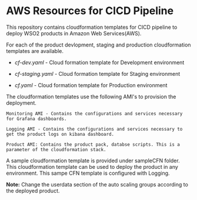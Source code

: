 # AWS Resources for CICD Pipeline

This repository contains cloudformation templates for CICD pipeline to deploy WSO2 products in Amazon Web Services(AWS).

For each of the product devlopment, staging and production cloudformation templates are available.
    
   - _cf-dev.yaml_ - Cloud formation template for Development environment
    
   - _cf-staging.yaml_ - Cloud formation template for Staging environment
    
   - _cf.yaml_ - Cloud formation template for Production environment

The cloudformation templates use the following AMI's to provision the deployment.

    Monitoring AMI - Contains the configurations and services necessary for Grafana dashboards.

    Logging AMI - Contains the configurations and services necessary to get the product logs on kibana dashboard.

    Product AMI: Contains the product pack, databse scripts. This is a parameter of the cloudformation stack.

A sample cloudformation template is provided under sampleCFN folder. This cloudformation template can be used to deploy the product in any environment. This sampe CFN template is configured with Logging.
        
   **Note:** Change the userdata section of the auto scaling groups according to the deployed product.